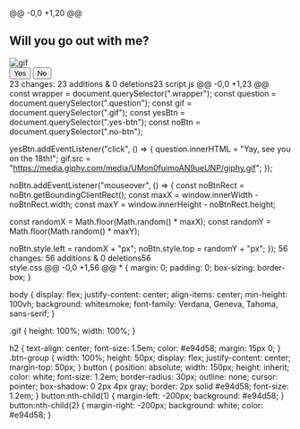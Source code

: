 @@ -0,0 +1,20 @@
<!DOCTYPE html>
<html lang="en">
<head>
    <meta charset="UTF-8">
    <meta name="viewport" content="width=device-width, initial-scale=1.0">
    <title>message for you</title>
    <link rel="stylesheet" href="style.css"/>
</head>
<body>
    <div class="wrapper">
        <h2 class="question">Will you go out with me?</h2>
        <img class="gif" alt="gif" src="https://media.giphy.com/media/FTGah7Mx3ss04PcasF/giphy.gif"/>
        <div class="btn-group">
            <button class="yes-btn">Yes</button>
            <button class="no-btn">No</button>
        </div>
    </div>
    <script src="script.js"></script>
</body>
</html>
 23 changes: 23 additions & 0 deletions23  
script.js
@@ -0,0 +1,23 @@
const wrapper = document.querySelector(".wrapper");
const question = document.querySelector(".question");
const gif = document.querySelector(".gif");
const yesBtn = document.querySelector(".yes-btn");
const noBtn = document.querySelector(".no-btn");

yesBtn.addEventListener("click", () => {
  question.innerHTML = "Yay, see you on the 18th!";
  gif.src =
    "https://media.giphy.com/media/UMon0fuimoAN9ueUNP/giphy.gif";
});

noBtn.addEventListener("mouseover", () => {
  const noBtnRect = noBtn.getBoundingClientRect();
  const maxX = window.innerWidth - noBtnRect.width;
  const maxY = window.innerHeight - noBtnRect.height;

  const randomX = Math.floor(Math.random() * maxX);
  const randomY = Math.floor(Math.random() * maxY);

  noBtn.style.left = randomX + "px";
  noBtn.style.top = randomY + "px";
});
 56 changes: 56 additions & 0 deletions56  
style.css
@@ -0,0 +1,56 @@
*
{
    margin: 0;
    padding: 0;
    box-sizing: border-box;
}

body {
    display: flex;
    justify-content: center;
    align-items: center;
    min-height: 100vh;
    background: whitesmoke;
    font-family: Verdana, Geneva, Tahoma, sans-serif;
}

.gif {
    height: 100%;
    width: 100%;
}

h2 {
    text-align: center;
    font-size: 1.5em;
    color: #e94d58;
    margin: 15px 0;
}
.btn-group {
    width: 100%;
    height: 50px;
    display: flex;
    justify-content: center;
    margin-top: 50px;
}
button {
    position: absolute;
    width: 150px;
    height: inherit;
    color: white;
    font-size: 1.2em;
    border-radius: 30px;
    outline: none;
    cursor: pointer;
    box-shadow: 0 2px 4px gray;
    border: 2px solid #e94d58;
    font-size: 1.2em;
}
button:nth-child(1) {
    margin-left: -200px;
    background: #e94d58;
}
button:nth-child(2) {
    margin-right: -200px;
    background: white;
    color: #e94d58;
}
